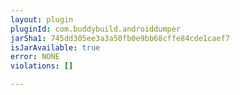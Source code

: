 ```yaml
---
layout: plugin
pluginId: com.buddybuild.androiddumper
jarSha1: 745dd305ee3a3a50fb0e9bb68cffe84cde1caef7
isJarAvailable: true
error: NONE
violations: []

---
```

